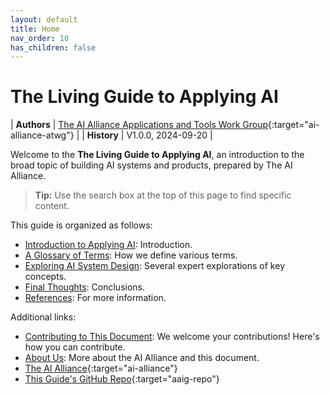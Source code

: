```yaml
---
layout: default
title: Home
nav_order: 10
has_children: false
---
```


# The Living Guide to Applying AI

| **Authors** | [The AI Alliance Applications and Tools Work Group](https://thealliance.ai/focusareas/applications-and-tools){:target="ai-alliance-atwg"} |
| **History** | V1.0.0, 2024-09-20 |

Welcome to the **The Living Guide to Applying AI**, an introduction to the broad topic of building AI systems and products, prepared by The AI Alliance.

> **Tip:** Use the search box at the top of this page to find specific content.

This guide is organized as follows:

* [Introduction to Applying AI]({{site.baseurl}}/introduction): Introduction.
* [A Glossary of Terms]({{site.baseurl}}/glossary): How we define various terms.
* [Exploring AI System Design]({{site.baseurl}}/exploring/exploring): Several expert explorations of key concepts.
* [Final Thoughts]({{site.baseurl}}/final-thoughts): Conclusions.
* [References]({{site.baseurl}}/references): For more information.

Additional links:

* [Contributing to This Document]({{site.baseurl}}/contributing): We welcome your contributions! Here's how you can contribute.
* [About Us]({{site.baseurl}}/about): More about the AI Alliance and this document.
* [The AI Alliance](https://thealliance.ai){:target="ai-alliance"}
* [This Guide's GitHub Repo](https://github.com/The-AI-Alliance/applying-ai-guide){:target="aaig-repo"}
